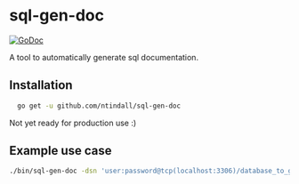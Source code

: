 # sql-gen-doc
[![GoDoc](https://godoc.org/github.com/ntindall/sql-gen-doc?status.svg)](https://godoc.org/github.com/ntindall/sql-gen-doc)

A tool to automatically generate sql documentation.

## Installation
```sh
  go get -u github.com/ntindall/sql-gen-doc
```

Not yet ready for production use :)

## Example use case

```sh
./bin/sql-gen-doc -dsn 'user:password@tcp(localhost:3306)/database_to_generate'
```
